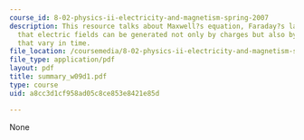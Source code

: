 ```yaml
---
course_id: 8-02-physics-ii-electricity-and-magnetism-spring-2007
description: This resource talks about Maxwell?s equation, Faraday?s law, which explains
  that electric fields can be generated not only by charges but also by magnetic fields
  that vary in time.
file_location: /coursemedia/8-02-physics-ii-electricity-and-magnetism-spring-2007/a8cc3d1cf958ad05c8ce853e8421e85d_summary_w09d1.pdf
file_type: application/pdf
layout: pdf
title: summary_w09d1.pdf
type: course
uid: a8cc3d1cf958ad05c8ce853e8421e85d

---
```

None